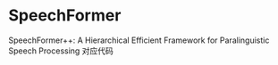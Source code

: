 # SpeechFormer
SpeechFormer++: A Hierarchical Efficient Framework for Paralinguistic Speech Processing 对应代码
